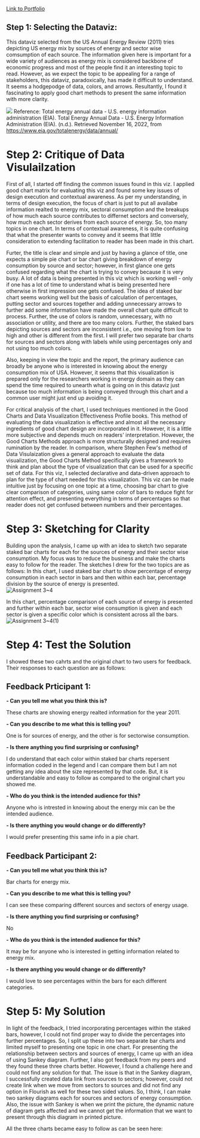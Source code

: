 [Link to Portfolio](https://github.com/rkkhan27/Portfolio)
## Step 1: Selecting the Dataviz:
This dataviz selected from the US Annual Energy Review (2011) tries depicting US energy mix by sources of energy and sector wise comsumption of each source. The information given here is important for a wide variety of audiences as energy mix is considered backbone of economic progress and most of the people find it an interesting topic to read. However, as we expect the topic to be appealing for a range of stakeholders, this dataviz, paradoxically, has made it difficult to understand. It seems a hodgepodge of data, colors, and arrows. Resultantly, I found it fascinating to apply good chart methods to present the same information with more clarity. 

![](https://user-images.githubusercontent.com/116416753/202289254-cd3aa470-328f-4150-b39b-7cd3ae971f33.jpg)
Reference: Total energy annual data - U.S. energy information administration (EIA). Total Energy Annual Data - U.S. Energy Information Administration (EIA). (n.d.). Retrieved November 16, 2022, from https://www.eia.gov/totalenergy/data/annual/ 

# Step 2: Critique of Data Visulailzation
First of all, I started off finding the common issues found in this viz. I applied good chart matrix for evaluating this viz and found some key issues of design execution and contextual awareness. As per my understanding, in terms of design execution, the focus of chart is just to put all availabe information realted to energy mix, sectoral consumption and the breakups of how much each source contributes to differnet sectors and conversely, how much each sector derives from each source of energy. So, too many topics in one chart. In terms of contextual awareness, it is quite confusing that what the presenter wants to convey and it seems that little consideration to extending facilitation to reader has been made in this chart. 

Furter, the title is clear and simple and just by having a glance of title, one expects a simple pie chart or bar chart giving breakdown of energy consumption by source and sector; however, in first glance one gets confused regarding what the chart is trying to convey because it is very busy. A lot of data is being presented in this viz which is working well - only if one has a lot of time to understand what is being presented here otherwise in first impression one gets confused. The idea of staked bar chart seems working well but the basis of calculation of percentages, putting sector and sources together and adding unnecessary arrows to further add some information have made the overall chart quite difficult to process. Further, the use of colors is random, unnecessary, with no association or utility, and there are too many colors. Further, the staked bars depicting sources and sectors are inconsistent i.e., one moving from low to high and other is different from the first. I will prefer two separate bar charts for sources and sectors along with labels while using percentages only and not using too much colors.

Also, keeping in view the topic and the report, the primary audience can broadly be anyone who is interested in knowing about the energy consumption mix of USA. However, it seems that this visualization is prepared only for the researchers working in energy domain as they can spend the time required to unearth what is going on in this dataviz just because too much information is being conveyed through this chart and a common user might just end up avoiding it.  

For critical analysis of the chart, I used techniques mentioned in the Good Charts and Data Visualization Effectiveness Profile books. This method of evaluating the data visualization is effective and almost all the necessary ingredients of good chart design are incorporated in it.  However, it is a little more subjective and depends much on readers' interpretation. However, the Good Charts Methods approach is more structurally designed and requires rumination by the reader. In comparison, where Stephen Few's method of Data Visulaization gives a general approach to evaluate the data visualization, the Good Charts Method specifically gives a framework to think and plan about the type of visualization that can be used for a specific set of data. For this viz, I selected declarative and data-driven approach to plan for the type of chart needed for this visualization. This viz can be made intuitive just by focusing on one topic at a time, choosing bar chart to give clear comparison of categories, using same color of bars to reduce fight for attention effect, and presenting everything in terms of percentages so that reader does not get confused between numbers and their percentages.

# Step 3: Sketching for Clarity
Building upon the analysis, I came up with an idea to sketch two separate staked bar charts for each for the sources of energy and their sector wise consumption. My focus was to reduce the business and make the charts easy to follow for the reader. The sketches I drew for the two topics are as follows: 
In this chart, I used staked bar chart to show percentage of energy consumption in each sector in bars and then within each bar, percentage division by the source of energy is presented.  
![Assignment 3~4](https://user-images.githubusercontent.com/116416753/202303466-a1ead13d-2dc8-4616-9993-f32b58d799a3.jpg)

In this chart, percentage comparison of each source of energy is presented and further within each bar, sector wise consumption is given and each sector is given a specific color which is consistent across all the bars.   
![Assignment 3~4(1)](https://user-images.githubusercontent.com/116416753/202303481-d6c438cd-6240-4027-9cfb-529d2c7f4265.jpg)


# Step 4: Test the Solution
I showed these two cahrts and the original chart to two users for feedback. Their responses to each question are as follows:

## Feedback Prticipant 1:

**- Can you tell me what you think this is?**

These charts are showing energy realted information for the year 2011. 

**- Can you describe to me what this is telling you?**

One is for sources of energy, and the other is for sectorwise consumption.

**- Is there anything you find surprising or confusing?**

I do understand that each color within staked bar charts repersent information coded in the legend and I can compare them but I am not getting any idea about the size represented by that code. But, it is understandable and easy to follow as compared to the original chart you showed me. 

**- Who do you think is the intended audience for this?**

Anyone who is intrested in knowing about the energy mix can be the intended audience.

**- Is there anything you would change or do differently?**

I would prefer presenting this same info in a pie chart.


## Feedback Participant 2: 

**- Can you tell me what you think this is?**

Bar charts for energy mix.

**- Can you describe to me what this is telling you?**

I can see these comparing different sources and sectors of energy usage.

**- Is there anything you find surprising or confusing?**

No

**- Who do you think is the intended audience for this?**

It may be for anyone who is interested in getting information related to energy mix.

**- Is there anything you would change or do differently?**

I would love to see percentages within the bars for each different categories.  

# Step 5: My Solution

In light of the feedback, I tried incorporating percentages within the staked bars, however, I could not find proper way to divide the percentages into further percentages. So, I split up these into two separate bar charts and limited myself to presenting one topic in one chart. For presenting the relationship between sectors and sources of energy, I came up with an idea of using Sankey diagram.  Further, I also got feedback from my peers and they found these three charts better. However, I found a challenge here and could not find any solution for that. The issue is that in the Sankey diagram, I successfully created data link from sources to sectors; however, could not create link when we move from sectors to sources and did not find any option in Flourish as well for these two sided values. So, I think, I can make two sankey diagrams each for sources and sectors of energy consumption. Also, the issue with Sankey is when we print the picture, the dynamic nature of diagram gets affected and we cannot get the information that we want to present through this diagram in printed picture.

All the three charts became easy to follow as can be seen here: 

<div class="flourish-embed flourish-chart" data-src="visualisation/11821278"><script src="https://public.flourish.studio/resources/embed.js"></script></div>


<div class="flourish-embed flourish-chart" data-src="visualisation/11821355"><script src="https://public.flourish.studio/resources/embed.js"></script></div>


<div class="flourish-embed flourish-sankey" data-src="visualisation/11821394"><script src="https://public.flourish.studio/resources/embed.js"></script></div>

